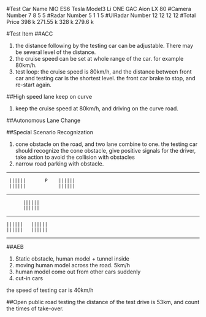 #Test Car Name     NIO ES6    Tesla Model3    Li ONE    GAC Aion LX 80
#Camera Number     7          8               5         5
#Radar Number      5          1               1         5
#UlRadar Number    12         12              12        12
#Total Price       398 k      271.55 k        328 k     279.6 k

#Test Item
##ACC
1. the distance following by the testing car can be adjustable.
   There may be several level of the distance.
2. the cruise speed can be set at whole range of the car.
   for example 80km/h.
3. test loop: the cruise speed is 80km/h, and the distance
   between front car and testing car is the shortest level.
   the front car brake to stop, and re-start again.

##High speed lane keep on curve
1. keep the cruise speed at 80km/h, and driving on the curve road.

##Autonomous Lane Change

##Special Scenario Recognization
1. cone obstacle on the road, and two lane combine to one.
   the testing car should recognize the cone obstacle, give positive
signals for the driver, take action to avoid the collision with obstacles
2. narrow road parking with obstacle. 
----------------------------------------
     ||||||       P    ||||||
     ||||||            ||||||
----------------------------------------
          ||||||
          ||||||
----------------------------------------
    ||||||   ||||||
    ||||||   ||||||
----------------------------------------

##AEB
1. Static obstacle, human model + tunnel inside
2. moving human model across the road. 5km/h
3. human model come out from other cars suddenly
4. cut-in cars

the speed of testing car is 40km/h

##Open public road testing
the distance of the test drive is 53km, and count the times of take-over.